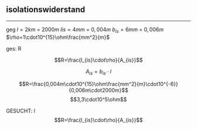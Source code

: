 ## isolationswiderstand
___
geg
$l=2km$ = $2000m$
$lis=4mm$ = $0,004m$
$b_{is}=6mm$ = $0,006m$
$\rho=1\cdot10^{15}\ohm\frac{mm^2}{m}$ 

ges: R

$$R=\frac{l_{is}\cdot\rho}{A_{is}}$$

$$A_{is}=b_{is}\cdot l$$

$$R=\frac{0,004m\cdot10^{15}\ohm\frac{mm^2}{m}\cdot10^{-6}}{0,006m\cdot2000m}$$
$$3,3\cdot10^5\ohm$$


GESUCHT: l
$$R=\frac{l_{is}\cdot\rho}{A_{is}}$$